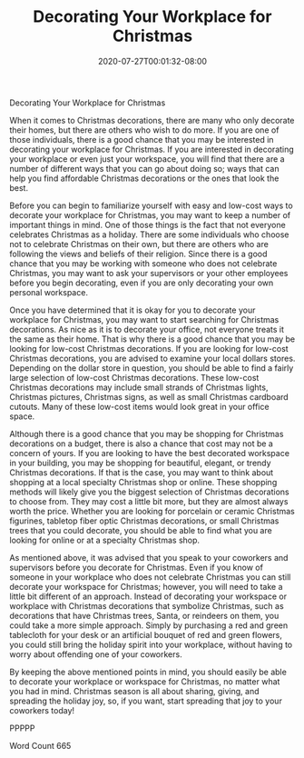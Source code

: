 ﻿---
title: "Decorating Your Workplace for Christmas"
date: 2020-07-27T00:01:32-08:00
description: "Decorating for Christmas Tips for Web Success"
featured_image: "/images/Decorating for Christmas.jpg"
tags: ["Decorating for Christmas"]
---

Decorating Your Workplace for Christmas

When it comes to Christmas decorations, there are many who only decorate their homes, but there are others who wish to do more.  If you are one of those individuals, there is a good chance that you may be interested in decorating your workplace for Christmas.  If you are interested in decorating your workplace or even just your workspace, you will find that there are a number of different ways that you can go about doing so; ways that can help you find affordable Christmas decorations or the ones that look the best.

Before you can begin to familiarize yourself with easy and low-cost ways to decorate your workplace for Christmas, you may want to keep a number of important things in mind. One of those things is the fact that not everyone celebrates Christmas as a holiday.  There are some individuals who choose not to celebrate Christmas on their own, but there are others who are following the views and beliefs of their religion.  Since there is a good chance that you may be working with someone who does not celebrate Christmas, you may want to ask your supervisors or your other employees before you begin decorating, even if you are only decorating your own personal workspace.

Once you have determined that it is okay for you to decorate your workplace for Christmas, you may want to start searching for Christmas decorations.  As nice as it is to decorate your office, not everyone treats it the same as their home.  That is why there is a good chance that you may be looking for low-cost Christmas decorations.  If you are looking for low-cost Christmas decorations, you are advised to examine your local dollars stores. Depending on the dollar store in question, you should be able to find a fairly large selection of low-cost Christmas decorations.  These low-cost Christmas decorations may include small strands of Christmas lights, Christmas pictures, Christmas signs, as well as small Christmas cardboard cutouts.  Many of these low-cost items would look great in your office space.  

Although there is a good chance that you may be shopping for Christmas decorations on a budget, there is also a chance that cost may not be a concern of yours.  If you are looking to have the best decorated workspace in your building, you may be shopping for beautiful, elegant, or trendy Christmas decorations. If that is the case, you may want to think about shopping at a local specialty Christmas shop or online.  These shopping methods will likely give you the biggest selection of Christmas decorations to choose from.  They may cost a little bit more, but they are almost always worth the price. Whether you are looking for porcelain or ceramic Christmas figurines, tabletop fiber optic Christmas decorations, or small Christmas trees that you could decorate, you should be able to find what you are looking for online or at a specialty Christmas shop.

As mentioned above, it was advised that you speak to your coworkers and supervisors before you decorate for Christmas.  Even if you know of someone in your workplace who does not celebrate Christmas you can still decorate your workspace for Christmas; however, you will need to take a little bit different of an approach.  Instead of decorating your workspace or workplace with Christmas decorations that symbolize Christmas, such as decorations that have Christmas trees, Santa, or reindeers on them, you could take a more simple approach.  Simply by purchasing a red and green tablecloth for your desk or an artificial bouquet of red and green flowers, you could still bring the holiday spirit into your workplace, without having to worry about offending one of your coworkers.

By keeping the above mentioned points in mind, you should easily be able to decorate your workplace or workspace for Christmas, no matter what you had in mind.  Christmas season is all about sharing, giving, and spreading the holiday joy, so, if you want, start spreading that joy to your coworkers today!

PPPPP

Word Count 665

